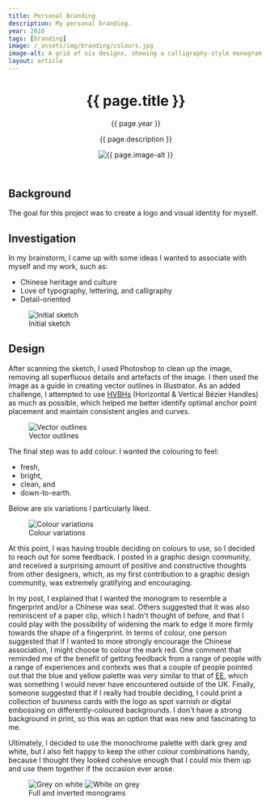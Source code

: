 ```yaml
---
title: Personal Branding
description: My personal branding.
year: 2016
tags: [branding]
image: /_assets/img/branding/colours.jpg
image-alt: A grid of six designs, showing a calligraphy-style monogram in different colours
layout: article
---
```


<header class="intro">
    <h1 class="title">{{ page.title }}</h1>
    <p class="year">{{ page.year }}</p>
    <p class="subtitle">{{ page.description }}</p>
    <figure>
        <img src="{{ page.image }}" alt="{{ page.image-alt }}">
    </figure>
</header>

## Background
The goal for this project was to create a logo and visual identity for myself.

## Investigation
In my brainstorm, I came up with some ideas I wanted to associate with myself and my work, such as:
* Chinese heritage and culture
* Love of typography, lettering, and calligraphy
* Detail-oriented

<figure>
    <img src="/_assets/img/branding/sketch.jpg" alt="Initial sketch">
    <figcaption>Initial sketch</figcaption>
</figure>

## Design
After scanning the sketch, I used Photoshop to clean up the image, removing all superfluous details and artefacts of the image. I then used the image as a guide in creating vector outlines in Illustrator. As an added challenge, I attempted to use [HVBHs](https://theagsc.com/blog/tutorials/so-whats-the-big-deal-with-horizontal-vertical-bezier-handles-anyway/ "So What’s the Big Deal with Horizontal & Vertical Bezier Handles Anyway?") (Horizontal & Vertical Bézier Handles) as much as possible, which helped me better identify optimal anchor point placement and maintain consistent angles and curves.

<figure>
    <img src="/_assets/img/branding/hvbh.png" alt="Vector outlines">
    <figcaption>Vector outlines</figcaption>
</figure>

The final step was to add colour. I wanted the colouring to feel:
* fresh,
* bright,
* clean, and
* down-to-earth.

Below are six variations I particularly liked.

<figure>
    <img src="/_assets/img/branding/colours.jpg" alt="Colour variations">
    <figcaption>Colour variations</figcaption>
</figure>

At this point, I was having trouble deciding on colours to use, so I decided to reach out for some feedback. I posted in a graphic design community, and received a surprising amount of positive and constructive thoughts from other designers, which, as my first contribution to a graphic design community, was extremely gratifying and encouraging.

In my post, I explained that I wanted the monogram to resemble a fingerprint and/or a Chinese wax seal. Others suggested that it was also reminiscent of a paper clip, which I hadn't thought of before, and that I could play with the possibility of widening the mark to edge it more firmly towards the shape of a fingerprint. In terms of colour, one person suggested that if I wanted to more strongly encourage the Chinese association, I might choose to colour the mark red. One comment that reminded me of the benefit of getting feedback from a range of people with a range of experiences and contexts was that a couple of people pointed out that the blue and yellow palette was very similar to that of [EE](http://ee.co.uk/), which was something I would never have encountered outside of the UK. Finally, someone suggested that if I really had trouble deciding, I could print a collection of business cards with the logo as spot varnish or digital embossing on differently-coloured backgrounds. I don't have a strong background in print, so this was an option that was new and fascinating to me.

Ultimately, I decided to use the monochrome palette with dark grey and white, but I also felt happy to keep the other colour combinations handy, because I thought they looked cohesive enough that I could mix them up and use them together if the occasion ever arose.

<figure>
    <div class="two">
        <img src="/_assets/img/branding/grey-white.png" alt="Grey on white">
        <img src="/_assets/img/branding/white-grey.png" alt="White on grey">
    </div>
    <figcaption>Full and inverted monograms</figcaption>
</figure>